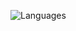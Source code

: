 ![Languages](https://img.shields.io/github/languages/count/szkolakowski/my-coding?color=red&style=for-the-badge)